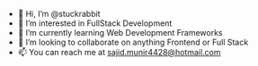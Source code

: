- 👋 Hi, I’m @stuckrabbit
- 👀 I’m interested in FullStack Development
- 🌱 I’m currently learning Web Development Frameworks
- 💞️ I’m looking to collaborate on anything Frontend or Full Stack
- 📫 You can reach me at sajid.munir4428@hotmail.com

<!---
stuckrabbit/stuckrabbit is a ✨ special ✨ repository because its `README.md` (this file) appears on your GitHub profile.
You can click the Preview link to take a look at your changes.
--->
